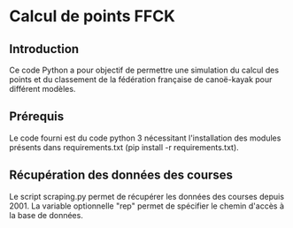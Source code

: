 # Calcul de points FFCK

## Introduction

Ce code Python a pour objectif de permettre une simulation du calcul des points et du classement de la fédération française de canoë-kayak pour différent modèles.

## Prérequis

Le code fourni est du code python 3 nécessitant l'installation des modules présents dans requirements.txt (pip install -r requirements.txt).

## Récupération des données des courses

Le script scraping.py permet de récupérer les données des courses depuis 2001.
La variable optionnelle "rep" permet de spécifier le chemin d'accès à la base de données.
